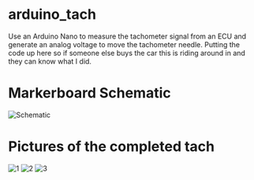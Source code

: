 # arduino_tach
Use an Arduino Nano to measure the tachometer signal from an ECU and generate an analog voltage to move the tachometer needle.  Putting the code up here so if someone else buys the car this is riding around in and they can know what I did.
# Markerboard Schematic
![Schematic](https://github.com/timogiles/arduino_tach/tree/master/images/20200927_203717.jpg)
# Pictures of the completed tach
![1](https://github.com/timogiles/arduino_tach/tree/master/images/20200927_203829.jpg)
![2](https://github.com/timogiles/arduino_tach/tree/master/images/20200927_204013.jpg)
![3](https://github.com/timogiles/arduino_tach/tree/master/images/20200927_204032.jpg)


